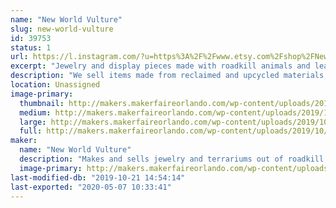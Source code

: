 ```yaml
---
name: "New World Vulture"
slug: new-world-vulture
id: 39753
status: 1
url: https://l.instagram.com/?u=https%3A%2F%2Fwww.etsy.com%2Fshop%2FNewWorldVultureCo%3Fref%3Dsearch_shop_redirect&e=ATNlAISGAwdIsK0noBX__NBIm2YrbQl5ctTpnNDDWrs00qj_xD8Gychx9P3LfAhp9ky_4dd9eXd_3zOZepIdnpOKPbw6bBza
excerpt: "Jewelry and display pieces made with roadkill animals and leather"
description: "We sell items made from reclaimed and upcycled materials, from lamps made with rabbit skulls to witches brooms designed with art in mind"
location: Unassigned
image-primary:
  thumbnail: http://makers.makerfaireorlando.com/wp-content/uploads/2019/10/tcyxoe-preview-150x150.png
  medium: http://makers.makerfaireorlando.com/wp-content/uploads/2019/10/tcyxoe-preview-300x300.png
  large: http://makers.makerfaireorlando.com/wp-content/uploads/2019/10/tcyxoe-preview.png
  full: http://makers.makerfaireorlando.com/wp-content/uploads/2019/10/tcyxoe-preview.png
maker:
  name: "New World Vulture"
  description: "Makes and sells jewelry and terrariums out of roadkill animal bones and leather"
  image-primary: http://makers.makerfaireorlando.com/wp-content/uploads/2019/10/IMG_20190927_162009_929-1.jpg
last-modified-db: "2019-10-21 14:54:14"
last-exported: "2020-05-07 10:33:41"
---
```


